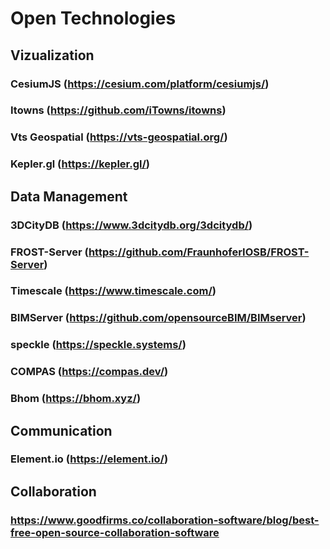 # Open Technologies
## Vizualization
### CesiumJS (https://cesium.com/platform/cesiumjs/)
### Itowns (https://github.com/iTowns/itowns)
### Vts Geospatial (https://vts-geospatial.org/)
### Kepler.gl (https://kepler.gl/)
## Data Management
### 3DCityDB (https://www.3dcitydb.org/3dcitydb/)
### FROST-Server (https://github.com/FraunhoferIOSB/FROST-Server)
### Timescale (https://www.timescale.com/)
### BIMServer (https://github.com/opensourceBIM/BIMserver)
### speckle (https://speckle.systems/)
### COMPAS (https://compas.dev/)
### Bhom (https://bhom.xyz/)
## Communication
### Element.io (https://element.io/)
## Collaboration
### https://www.goodfirms.co/collaboration-software/blog/best-free-open-source-collaboration-software
